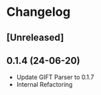 # Changelog

## [Unreleased]

## 0.1.4 (24-06-20)
- Update GIFT Parser to 0.1.7
- Internal Refactoring